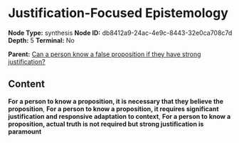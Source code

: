 # Justification-Focused Epistemology

**Node Type:** synthesis
**Node ID:** db8412a9-24ac-4e9c-8443-32e0ca708c7d
**Depth:** 5
**Terminal:** No

**Parent:** [Can a person know a false proposition if they have strong justification?](can-a-person-know-a-false-proposition-if-they-have-strong-justification-antithesis-8ae571c6-c30a-46ec-8ab4-a2ac33092cdc.md)

## Content

**For a person to know a proposition, it is necessary that they believe the proposition**, **For a person to know a proposition, it requires significant justification and responsive adaptation to context**, **For a person to know a proposition, actual truth is not required but strong justification is paramount**
